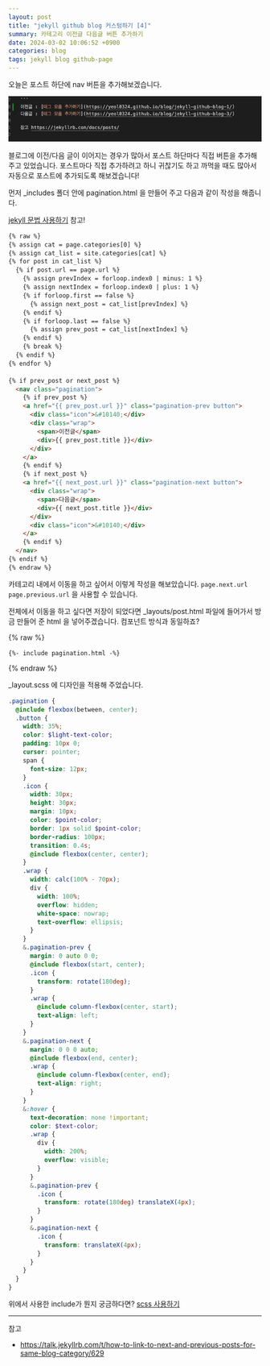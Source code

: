```yaml
---
layout: post
title: "jekyll github blog 커스텀하기 [4]"
summary: 카테고리 이전글 다음글 버튼 추가하기
date: 2024-03-02 10:06:52 +0900
categories: blog
tags: jekyll blog github-page
---
```


오늘은 포스트 하단에 nav 버튼을 추가해보겠습니다.

![](/assets/images/2024-03-04-github-blog-custom-3/01.png)

블로그에 이전/다음 글이 이어지는 경우가 많아서 포스트 하단마다 직접 버튼을 추가해 주고 있었습니다. 포스트마다 직접 추가하려고 하니 귀찮기도 하고 까먹을 때도 많아서 자동으로 포스트에 추가되도록 해보겠습니다!

먼저 _includes 폴더 안에 pagination.html 을 만들어 주고 다음과 같이 작성을 해줍니다.

[jekyll 문법 사용하기](https://yeol0324.github.io/blog/jekyll-use/) 참고!

```html
{% raw %}
{% assign cat = page.categories[0] %}
{% assign cat_list = site.categories[cat] %}
{% for post in cat_list %}
  {% if post.url == page.url %}
  	{% assign prevIndex = forloop.index0 | minus: 1 %}
  	{% assign nextIndex = forloop.index0 | plus: 1 %}
  	{% if forloop.first == false %}
  	  {% assign next_post = cat_list[prevIndex] %}
  	{% endif %}
  	{% if forloop.last == false %}
  	  {% assign prev_post = cat_list[nextIndex] %}
  	{% endif %}
  	{% break %}
  {% endif %}
{% endfor %}

{% if prev_post or next_post %}
  <nav class="pagination">
    {% if prev_post %}
    <a href="{{ prev_post.url }}" class="pagination-prev button">
      <div class="icon">&#10140;</div>
      <div class="wrap">
        <span>이전글</span>
        <div>{{ prev_post.title }}</div>
      </div>
    </a>
    {% endif %}
    {% if next_post %}
    <a href="{{ next_post.url }}" class="pagination-next button">
      <div class="wrap">
        <span>다음글</span>
        <div>{{ next_post.title }}</div> 
      </div>
      <div class="icon">&#10140;</div>
    </a>
    {% endif %}
  </nav>
{% endif %}
{% endraw %}
```
카테고리 내에서 이동을 하고 싶어서 이렇게 작성을 해보았습니다. <code>page.next.url</code> <code>page.previous.url</code> 을 사용할 수 있습니다.

전체에서 이동을 하고 싶다면 
저장이 되었다면 _layouts/post.html 파일에 들어가서 방금 만들어 준 html 을 넣어주겠습니다.
컴포넌트 방식과 동일하죠?

{% raw %}
```
{%- include pagination.html -%}
```
{% endraw %}

_layout.scss 에 디자인을 적용해 주었습니다.

``` scss
.pagination {
  @include flexbox(between, center);
  .button {
    width: 35%;
    color: $light-text-color;
    padding: 10px 0;
    cursor: pointer;
    span {
      font-size: 12px;
    }
    .icon {
      width: 30px;
      height: 30px;
      margin: 10px;
      color: $point-color;
      border: 1px solid $point-color;
      border-radius: 100px;
      transition: 0.4s;
      @include flexbox(center, center);
    }
    .wrap {
      width: calc(100% - 70px);
      div {
        width: 100%;
        overflow: hidden;
        white-space: nowrap;
        text-overflow: ellipsis;
      }
    }
    &.pagination-prev {
      margin: 0 auto 0 0;
      @include flexbox(start, center);
      .icon {
        transform: rotate(180deg);
      }
      .wrap {
        @include column-flexbox(center, start);
        text-align: left;
      }
    }
    &.pagination-next {
      margin: 0 0 0 auto;
      @include flexbox(end, center);
      .wrap {
        @include column-flexbox(center, end);
        text-align: right;
      }
    }
    &:hover {
      text-decoration: none !important;
      color: $text-color;
      .wrap {
        div {
          width: 200%;
          overflow: visible;
        }
      }
      &.pagination-prev {
        .icon {
          transform: rotate(180deg) translateX(4px);
        }
      }
      &.pagination-next {
        .icon {
          transform: translateX(4px);
        }
      }
    }
  }
}
```
위에서 사용한 include가 뭔지 궁금하다면? [scss 사용하기](https://yeol0324.github.io/blog/scss-use/)

---

참고
- <https://talk.jekyllrb.com/t/how-to-link-to-next-and-previous-posts-for-same-blog-category/629>